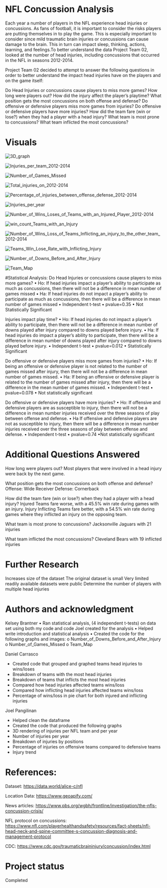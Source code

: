 # NFL Concussion Analysis


Each year a number of players in the NFL experience head injuries or concussions. 
As fans of football, it is important to consider the risks players are putting themselves in to play the game. 
This is especially important to consider since mild traumatic brain injuries or concussions can cause damage to the brain. 
This in turn can impact sleep, thinking, actions, learning, and feelings.To better understand the data Project Team 02, 
looked at the number of head injuries, including concussions that occurred in the NFL in seasons 2012-2014. 

Project Team 02 decided to attempt to answer the following questions in order 
to better understand the impact head injuries have on the players and on the game itself:

Do Head Injuries or concussions cause players to miss more games?
How long were players out? 
How did the injury affect the player’s playtime? 
What position gets the most concussions on both offense and defense?
Do offensive or defensive players miss more games from injuries?
Do offensive or defensive players have more injuries?
How did the team fare (win or lose?) when they had a player with a head injury?
What team is most prone to concussions?
What team inflicted the most concussions? 





# Visuals


![3D_graph](https://user-images.githubusercontent.com/86619869/215665889-3d9677a3-90a1-4b48-a2b5-30e3ca5fa79e.png)


![Injuries_per_team_2012-2014](https://user-images.githubusercontent.com/86619869/215666652-5c1a105d-19f0-46ea-a346-68585d194496.png)

![Number_of_Games_Missed](https://user-images.githubusercontent.com/86619869/215666755-c42db8b6-6feb-4888-9eaf-7a03ef591e6e.png)

![Total_injuries_on_2012-2014](https://user-images.githubusercontent.com/86619869/215666799-d7ea12f7-467a-4bcf-9e6d-f50f0f61c37b.png)

![Percentage_of_injuries_between_offense_defense_2012-2014](https://user-images.githubusercontent.com/86619869/215666839-7d37b6cd-4265-4c7b-b47f-42fb46432ba2.png)

![Injuries_per_year](https://user-images.githubusercontent.com/86619869/215666888-f7a52cc6-cd9a-4777-a7aa-fba1b732be79.png)

![Number_of_Wins_Loses_of_Teams_with_an_Injured_Player_2012-2014](https://user-images.githubusercontent.com/117786548/215682349-487dd7b4-0b4c-4e6d-97ea-97773573a1a9.png)

![win_count_Teams_with_an_Injury](https://user-images.githubusercontent.com/117786548/215684637-70ca5561-ab5b-44df-bd75-fc779a2acbaa.png)

![Number_of_Wins_Loss_of_Teams_Inflicting_an_injury_to_the_other_team_2012-2014](https://user-images.githubusercontent.com/117786548/215682596-15614ba5-69a7-4c10-b647-2fe102255193.png)

![Teams_Win_Lose_Rate_with_Inflicting_Injury](https://user-images.githubusercontent.com/117786548/215685404-0968abfd-8abe-4aff-8d81-4961685b13a9.png)

![Number_of_Downs_Before_and_After_Injury](https://user-images.githubusercontent.com/117327499/215873695-e35e973a-373a-468c-835c-591b0a29992b.png)

![Team_Map](https://user-images.githubusercontent.com/117327499/215969263-5a10b33e-9409-4031-8768-9ece7b0151e5.png)


#Statistical Analysis:
Do Head Injuries or concussions cause players to miss more games?
•	Ho: If head injuries impact a player’s ability to participate as much as concussions, then there will not be a difference in mean number of games missed
•	Ha: If head injuries do not impact a player’s ability to participate as much as concussions, then there will be a difference in mean number of games missed
•	Independent t-test
•	pvalue=0.35 
•	Not Statistically Significant

Injuries impact play time?
•	Ho: If head injuries do not impact a player’s ability to participate, then there will not be a difference in mean number of downs played after injury compared to downs played before injury.
•	Ha: If head injuries do impact a player’s ability to participate, then there will be a difference in mean number of downs played after injury compared to downs played before injury.
•	Independent t-test
•	pvalue=0.012
•	Statistically Significant

Do offensive or defensive players miss more games from injuries?
•	Ho: If being an offensive or defensive player is not related to the number of games missed after injury, then there will not be a difference in mean number of games missed.
•	Ha: If being an offensive or defensive player is related to the number of games missed after injury, then there will be a difference in the mean number of games missed.
•	Independent t-test
•	pvalue=0.078
•	Not statistically significant

Do offensive or defensive players have more injuries?
•	Ho: If offensive and defensive players are as susceptible to injury, then there will not be a difference in mean number injuries received over the three seasons of play between offense and defense.
•	Ha If offensive and defensive players are not as susceptible to injury, then there will be a difference in mean number injuries received over the three seasons of play between offense and defense.
•	Independent t-test
•	pvalue=0.74
•Not statistically significant

# Additional Questions Answered
How long were players out? 
 Most players that were involved in a head injury were back by the next game.

What position gets the most concussions on both offense and defense?
Offense: Wide Receiver
Defense: Cornerback 

How did the team fare (win or lose?) when they had a player with a head injury?
Injured Teams fare worse, with a 45.5% win rate during games with an injury.
Injury Inflicting Teams fare better, with a 54.5% win rate during games where they inflicted an injury on the opposing team.

What team is most prone to concussions?
Jacksonville Jaguars with 21 injuries

What team inflicted the most concussions? 
Cleveland Bears with 19 inflicted injuries

# Further Research
Increases size of the dataset
The original dataset is small
Very limited readily available datasets were public 
Determine the number of players with multiple head injuries 


# Authors and acknowledgment
Kelsey Brantner
•	Ran statistical analysis, (4 independent t-tests) on data set using both my code and code Joel created for the analysis
•	Helped write introduction and statistical analysis
•	Created the code for the following graphs and images:
o	Number_of_Downs_Before_and_After_Injury
o	Number_of_Games_Missed
o	Team_Map


Daniel Carrasco
* Created code that grouped and graphed teams head injuries to wins/loses
* Breakdown of teams with the most head injuries
* Breakdown of teams that inflicts the most head injuries
* Compared how head injuries affected teams wins/loss
* Compared how inflicting head injuries affected teams wins/loss
* Percentage of wins/loss in pie chart for both injured and inflicting injuries


Joel Pangilinan
* Helped clean the dataframe
* Created the code that produced the following graphs
* 3D rendering of injuries per NFL team and per year
* Number of injuries per year
* Breakdown of injuries by positions
* Percentage of injuries on offensive teams compared to defensive teams
* Injury trend

# References:
Dataset:
https://data.world/alice-c/nfl

Location Data:
https://www.geoapify.com/

News articles:
https://www.pbs.org/wgbh/frontline/investigation/the-nfls-concussion-crisis/

NFL protocol on concussions:
https://www.nfl.com/playerhealthandsafety/resources/fact-sheets/nfl-head-neck-and-spine-committee-s-concussion-diagnosis-and-management-protocol

CDC:
https://www.cdc.gov/traumaticbraininjury/concussion/index.html 




# Project status
Completed
